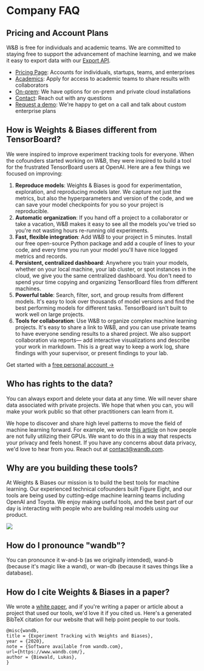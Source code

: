 # Company FAQ

## Pricing and Account Plans

W&B is free for individuals and academic teams. We are committed to staying free to support the advancement of machine learning, and we make it easy to export data with our [Export API]().

* [Pricing Page](https://www.wandb.com/pricing): Accounts for individuals, startups, teams, and enterprises
* [Academics](https://www.wandb.com/academic): Apply for access to academic teams to share results with collaborators
* [On-prem](../guides/self-hosted/): We have options for on-prem and private cloud installations
* [Contact](getting-help.md): Reach out with any questions
* [Request a demo](https://www.wandb.com/contact): We're happy to get on a call and talk about custom enterprise plans 

## How is Weights & Biases different from TensorBoard?

We were inspired to improve experiment tracking tools for everyone. When the cofounders started working on W&B, they were inspired to build a tool for the frustrated TensorBoard users at OpenAI. Here are a few things we focused on improving:

1. **Reproduce models**: Weights & Biases is good for experimentation, exploration, and reproducing models later. We capture not just the metrics, but also the hyperparameters and version of the code, and we can save your model checkpoints for you so your project is reproducible. 
2. **Automatic organization**: If you hand off a project to a collaborator or take a vacation, W&B makes it easy to see all the models you've tried so you're not wasting hours re-running old experiments.
3. **Fast, flexible integration**: Add W&B to your project in 5 minutes. Install our free open-source Python package and add a couple of lines to your code, and every time you run your model you'll have nice logged metrics and records.
4. **Persistent, centralized dashboard**: Anywhere you train your models, whether on your local machine, your lab cluster, or spot instances in the cloud, we give you the same centralized dashboard. You don't need to spend your time copying and organizing TensorBoard files from different machines.
5. **Powerful table**: Search, filter, sort, and group results from different models. It's easy to look over thousands of model versions and find the best performing models for different tasks. TensorBoard isn't built to work well on large projects.
6. **Tools for collaboration**: Use W&B to organize complex machine learning projects. It's easy to share a link to W&B, and you can use private teams to have everyone sending results to a shared project. We also support collaboration via reports— add interactive visualizations and describe your work in markdown. This is a great way to keep a work log, share findings with your supervisor, or present findings to your lab.

Get started with a [free personal account →](http://app.wandb.ai/)

## Who has rights to the data?

You can always export and delete your data at any time. We will never share data associated with private projects. We hope that when you can, you will make your work public so that other practitioners can learn from it.

We hope to discover and share high level patterns to move the field of machine learning forward. For example, we wrote [this article](https://www.wandb.com/articles/monitor-improve-gpu-usage-for-model-training) on how people are not fully utilizing their GPUs. We want to do this in a way that respects your privacy and feels honest. If you have any concerns about data privacy, we'd love to hear from you. Reach out at contact@wandb.com.

## Why are you building these tools?

At Weights & Biases our mission is to build the best tools for machine learning. Our experienced technical cofounders built Figure Eight, and our tools are being used by cutting-edge machine learning teams including OpenAI and Toyota. We enjoy making useful tools, and the best part of our day is interacting with people who are building real models using our product.

![](../.gitbook/assets/image%20%2856%29.png)

## How do I pronounce "wandb"?

You can pronounce it w-and-b \(as we originally intended\), wand-b \(because it's magic like a wand\), or wan-db \(because it saves things like a database\).

## How do I cite Weights & Biases in a paper?

We wrote a [white paper](https://www.dropbox.com/s/0ipub9ewwkml8jf/Experiment%20Tracking%20with%20Weights%20%26%20Biases.pdf?dl=1), and if you're writing a paper or article about a project that used our tools, we'd love it if you cited us. Here's a generated BibTeX citation for our website that will help point people to our tools.

```text
@misc{wandb, 
title = {Experiment Tracking with Weights and Biases}, 
year = {2020}, 
note = {Software available from wandb.com}, 
url={https://www.wandb.com/}, 
author = {Biewald, Lukas},
}
```

